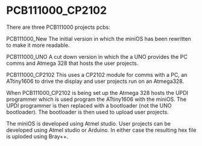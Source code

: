 # PCB111000_CP2102

There are three PCB111000 projects pcbs:

PCB111000_New         The initial version in which the miniOS has been rewritten to make it more readable.

PCB111000_UNO         A cut down version in which the a UNO provides the PC comms and Atmega 328 that hosts the user projects.

PCB111000_CP2102      This uses a CP2102 module for comms with a PC, an ATtiny1606 to drive the display and user projects run on an Atmega328.



When PCB111000_CP2102 is being set up the Atmega 328 hosts the UPDI programmer which is used program the ATtiny1606 with the miniOS.
The UPDI programmer is then replaced with a bootloader (not the UNO bootloader).
The bootloader is then used to upload user projects.

The miniOS is developed using Atmel studio.
User projects can be developed using Atmel studio or Arduino.
In either case the resulting hex file is uploded using Bray++.

